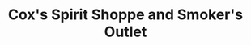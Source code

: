 ---
title: "Cox's Spirit Shoppe and Smoker's Outlet"
url: /rolling-hills/coxs-spirit-shoppe-and-smokers-outlet/
shop: Spirituosen
---